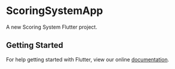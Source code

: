 # ScoringSystemApp

A new Scoring System Flutter project.

## Getting Started

For help getting started with Flutter, view our online
[documentation](https://flutter.io/).

